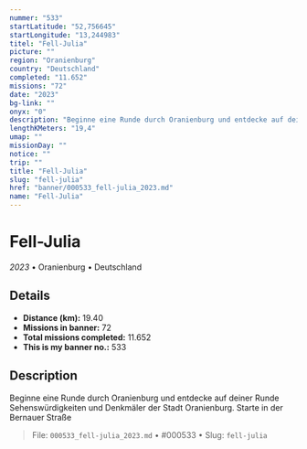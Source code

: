 ```yaml
---
nummer: "533"
startLatitude: "52,756645"
startLongitude: "13,244983"
titel: "Fell-Julia"
picture: ""
region: "Oranienburg"
country: "Deutschland"
completed: "11.652"
missions: "72"
date: "2023"
bg-link: ""
onyx: "0"
description: "Beginne eine Runde durch Oranienburg und entdecke auf deiner Runde Sehenswürdigkeiten und Denkmäler der Stadt Oranienburg. Starte in der Bernauer Straße"
lengthKMeters: "19,4"
umap: ""
missionDay: ""
notice: ""
trip: ""
title: "Fell-Julia"
slug: "fell-julia"
href: "banner/000533_fell-julia_2023.md"
name: "Fell-Julia"
---
```

# Fell-Julia

*2023* • Oranienburg • Deutschland





## Details
- **Distance (km):** 19.40
- **Missions in banner:** 72
- **Total missions completed:** 11.652
- **This is my banner no.:** 533



## Description
Beginne eine Runde durch Oranienburg und entdecke auf deiner Runde Sehenswürdigkeiten und Denkmäler der Stadt Oranienburg. Starte in der Bernauer Straße




> File: `000533_fell-julia_2023.md`
> • #000533
> • Slug: `fell-julia`
